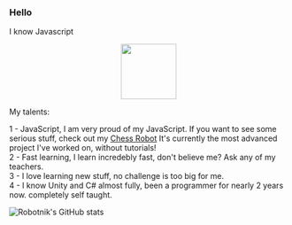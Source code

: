 ### Hello

I know Javascript
<div id="header" align="center">
  <img src="https://slome.org/Assets/player/char.png" width="100"/>
</div>

My talents:

1 - JavaScript, I am very proud of my JavaScript. If you want to see some serious stuff, check out my <a href="https://github.com/Robotnik08/ChessRobot.git">Chess Robot</a> It's currently the most advanced project I've worked on, without tutorials!<br>
2 - Fast learning, I learn incredebly fast, don't believe me? Ask any of my teachers.<br>
3 - I love learning new stuff, no challenge is too big for me.<br>
4 - I know Unity and C# almost fully, been a programmer for nearly 2 years now. completely self taught.<br>

![Robotnik's GitHub stats](https://github-readme-stats.vercel.app/api?username=Robotnik08&show_icons=true&theme=radical)

